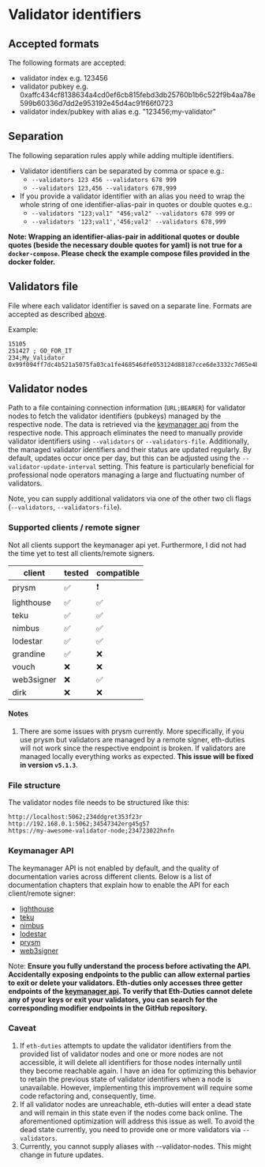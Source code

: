 # Validator identifiers

## Accepted formats

The following formats are accepted:

* validator index e.g. 123456
* validator pubkey e.g. 0xaffc434cf8138634a4cd0ef6cb815febd3db25760b1b6c522f9b4aa78e599b60336d7dd2e953192e45d4ac91f66f0723
* validator index/pubkey with alias e.g. "123456;my-validator"

## Separation

The following separation rules apply while adding multiple identifiers.

* Validator identifiers can be separated by comma or space e.g.:
  * `--validators 123 456 --validators 678 999`
  * `--validators 123,456 --validators 678,999`
* If you provide a validator identifier with an alias you need to wrap the whole string of one identifier-alias-pair in quotes or double quotes e.g.:
  * `--validators "123;val1" "456;val2" --validators 678 999` or
  * `--validators '123;val1','456;val2' --validators 678,999`

**Note: Wrapping an identifier-alias-pair in additional quotes or double quotes (beside the necessary double quotes for yaml) is not true for a `docker-compose`. Please check the example compose files provided in the docker folder.**

## Validators file

File where each validator identifier is saved on a separate line. Formats are accepted as described [above](#accepted-formats).

Example:

```text
15105
251427 ; GO_FOR_IT
234;My_Validator
0x99f094ff7dc4b521a5075fa03ca1fe468546dfe053124d88187cce6de3332c7d65e4b0738cd85e037d7cbbc48c6645eb
```

## Validator nodes

Path to a file containing connection information (`URL;BEARER`) for validator nodes to fetch the validator identifiers (pubkeys) managed by the respective node. The data is retrieved via the [keymanager api](https://ethereum.github.io/keymanager-APIs/) from the respective node. This approach eliminates the need to manually provide validator identifiers using `--validators` or `--validators-file`. Additionally, the managed validator identifiers and their status are updated regularly. By default, updates occur once per day, but this can be adjusted using the `--validator-update-interval` setting. This feature is particularly beneficial for professional node operators managing a large and fluctuating number of validators.

Note, you can supply additional validators via one of the other two cli flags (`--validators`, `--validators-file`).

### Supported clients / remote signer

Not all clients support the keymanager api yet. Furthermore, I did not had the time yet to test all clients/remote signers.

| client | tested | compatible |
|  --- |  --- | --- |
| prysm | :white_check_mark: | :exclamation: |
| lighthouse | :white_check_mark: | :white_check_mark: |
| teku | :white_check_mark: | :white_check_mark: |
| nimbus | :white_check_mark: | :white_check_mark: |
| lodestar | :white_check_mark: | :white_check_mark: |
| grandine | :white_check_mark: | :x: |
| vouch | :x: | :x: |
| web3signer | :x: | :white_check_mark: |
| dirk | :x: | :x: |

#### Notes

1. There are some issues with prysm currently. More specifically, if you use prysm but validators are managed by a remote signer, eth-duties will not work since the respective endpoint is broken. If validators are managed locally everything works as expected. **This issue will be fixed in version `v5.1.3`**.

### File structure

The validator nodes file needs to be structured like this:

```text
http://localhost:5062;234ddgret353f23r
http://192.168.0.1:5062;34547342erg45g57
https://my-awesome-validator-node;234723022hnfn
```

### Keymanager API

The keymanager API is not enabled by default, and the quality of documentation varies across different clients. Below is a list of documentation chapters that explain how to enable the API for each client/remote signer:

* [lighthouse](https://lighthouse-book.sigmaprime.io/api-vc.html)
* [teku](https://docs.teku.consensys.io/how-to/use-external-signer/manage-keys#enable-validator-client-api)
* [nimbus](https://nimbus.guide/keymanager-api.html)
* [lodestar](https://chainsafe.github.io/lodestar/contribution/dev-cli#--keymanager)
* [prysm](https://docs.prylabs.network/docs/how-prysm-works/keymanager-api)
* [web3signer](https://docs.web3signer.consensys.io/how-to/manage-keys#manage-keys-using-key-manager-api)

Note: **Ensure you fully understand the process before activating the API. Accidentally exposing endpoints to the public can allow external parties to exit or delete your validators. Eth-duties only accesses three getter endpoints of the [keymanager api](https://ethereum.github.io/keymanager-APIs/). To verify that Eth-Duties cannot delete any of your keys or exit your validators, you can search for the corresponding modifier endpoints in the GitHub repository.**

### Caveat

1. If `eth-duties` attempts to update the validator identifiers from the provided list of validator nodes and one or more nodes are not accessible, it will delete all identifiers for those nodes internally until they become reachable again. I have an idea for optimizing this behavior to retain the previous state of validator identifiers when a node is unavailable. However, implementing this improvement will require some code refactoring and, consequently, time.
1. If all validator nodes are unreachable, eth-duties will enter a dead state and will remain in this state even if the nodes come back online. The aforementioned optimization will address this issue as well. To avoid the dead state currently, you need to provide one or more validators via `--validators`.
1. Currently, you cannot supply aliases with --validator-nodes. This might change in future updates.
